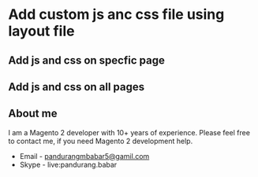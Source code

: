 # Add custom js anc css file using layout file

## Add js and css on specfic page
## Add js and css on all pages

## About me ##
I am a Magento 2 developer with 10+ years of experience. Please feel free to contact me, if you need Magento 2 development help.

* Email - pandurangmbabar5@gamil.com
* Skype - live:pandurang.babar
